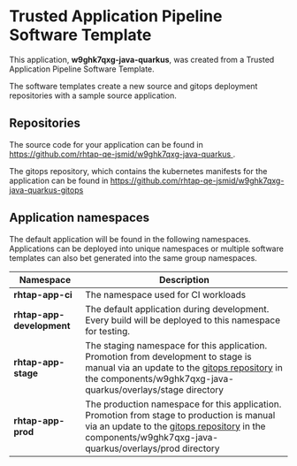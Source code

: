 # Trusted Application Pipeline Software Template

This application, **w9ghk7qxg-java-quarkus**, was created from a Trusted Application Pipeline Software Template.

The software templates create a new source and gitops deployment repositories with a sample source application. 

## Repositories

The source code for your application can be found in [https://github.com/rhtap-qe-jsmid/w9ghk7qxg-java-quarkus ](https://github.com/rhtap-qe-jsmid/w9ghk7qxg-java-quarkus ).
 
The gitops repository, which contains the kubernetes manifests for the application can be found in 
[https://github.com/rhtap-qe-jsmid/w9ghk7qxg-java-quarkus-gitops ](https://github.com/rhtap-qe-jsmid/w9ghk7qxg-java-quarkus-gitops ) 

## Application namespaces 

The default application will be found in the following namespaces. Applications can be deployed into unique namespaces or multiple software templates can also bet generated into the same group namespaces.  

|  Namespace   |  Description   |  
| -------- | -------- |
| **rhtap-app-ci** | The namespace used for CI workloads |
| **rhtap-app-development** | The default application during development. Every build will be deployed to this namespace for testing. |
| **rhtap-app-stage** | The staging namespace for this application. Promotion from development to stage is manual via an update to the [gitops repository](https://github.com/rhtap-qe-jsmid/w9ghk7qxg-java-quarkus-gitops ) in the components/w9ghk7qxg-java-quarkus/overlays/stage directory |
| **rhtap-app-prod** | The production namespace for this application. Promotion from stage to production is manual via an update to the [gitops repository](https://github.com/rhtap-qe-jsmid/w9ghk7qxg-java-quarkus-gitops ) in the components/w9ghk7qxg-java-quarkus/overlays/prod directory |